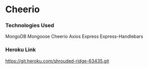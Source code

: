 # Cheerio

### Technologies Used
MongoDB
Mongoose
Cheerio
Axios
Express
Express-Handlebars


### Heroku Link
https://git.heroku.com/shrouded-ridge-63435.git
